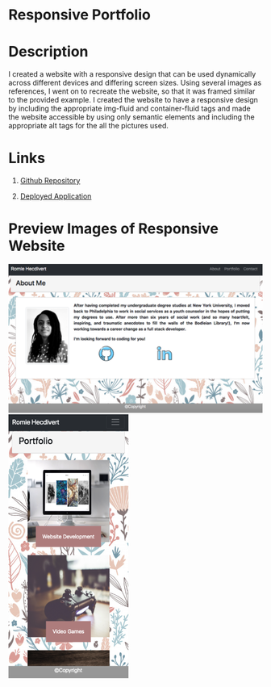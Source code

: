# Responsive Portfolio

# Description

I created a website with a responsive design that can be used dynamically across different devices and differing screen sizes. Using several images as references, I  went on to recreate the website, so that it was framed similar to the provided example. I created the website to have a responsive design by including the appropriate img-fluid and container-fluid tags and made the website accessible by using only semantic elements and including the appropriate alt tags for the all the pictures used.

# Links

1. [Github Repository](https://github.com/rh9891/ResponsivePortfolio/)

2. [Deployed Application](https://rh9891.github.io/ResponsivePortfolio/)

# Preview Images of Responsive Website

<img src="images/aboutPreview.png">

<img src="images/portfolioPreview.png">

